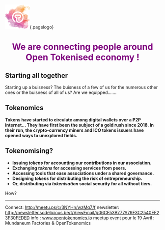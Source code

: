 ![Logoot](/uploads/logoot.png "Logoot"){.pagelogo}
<!-- TITLE: OpenTokenomics -->




<h1 style="text-align: center;"><span style="color: #800080;">We are connecting people around Open Tokenised economy !</span></h1>




## Starting all together
Starting up a buisness? The buisness of a few of us for the numerous other ones or the buisness of all of us?
Are we equipped.......


## Tokenomics

**Tokens have started to circulate among digital wallets over a P2P internet...
They have first been the subject of a gold rush since 2018. In their run, the crypto-currency miners and ICO tokens issuers have opened ways to unexplored fields.**

## Tokenomising?
* **Issuing *tokens* for accounting our contributions in our association.**
* **Exchanging *tokens* for accessing services from peers.**
* **Accessing tools that ease associations under a shared governance.**
* **Designing *tokens* for distributing the risk of entrepreneurship.**
* **Or, distributing via *tokenisation* social security for all without tiers.**

How?

---

Connect: http://meetu.ps/c/3NYHn/wzMq7/f
newsletter: http://newsletter.sodelicious.be/t/ViewEmail/j/06CF53B777A79F3C2540EF23F30FEDED 
info : www.opentokenomics.io 
meetup event pour le 19 Avril :   Mundaneum Factories & OpenTokenomics 